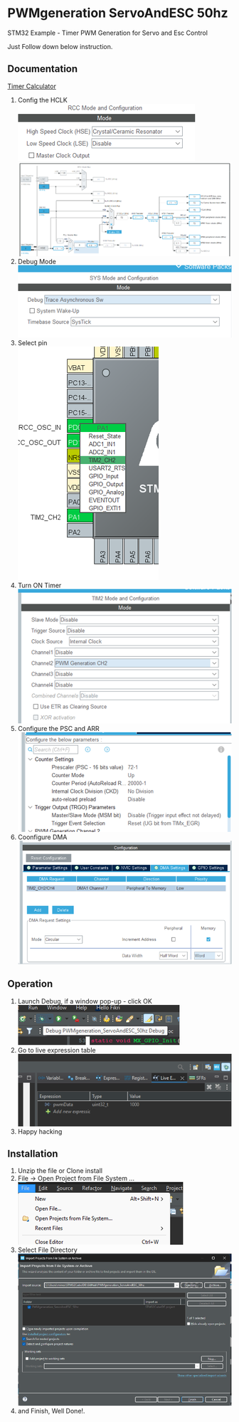 
# PWMgeneration ServoAndESC 50hz

STM32 Example - Timer PWM Generation for Servo and Esc Control
 
Just Follow down below instruction.


## Documentation

[Timer Calculator](https://github.com/v0idv0id/STM32-Scaler)

  1. Config the HCLK  
  ![RCC](/Image/RCC.png)
  ![HCLK](/Image/HCLKconfig.png)
  2. Debug Mode   
  ![Debug](/Image/SysMoodeDebug.png)
  3. Select pin   
  ![Select](/Image/Select.png)
  4. Turn ON Timer    
  ![Timer](/Image/TIMmode.png)
  5. Configure the PSC and ARR    
  ![PSC ARR](/Image/PSCandARR.png)
  6. Coonfigure DMA   
  ![DMA](/Image/DMA.png)



## Operation
  1. Launch Debug, if a window pop-up - click OK    
  ![LaunchDebug](/Image/lanuchDebug.png)
  2. Go to live expression table     
  ![live Expression](/Image/LineExpressione.png)
  3. Happy hacking



## Installation

  1. Unzip the file or Clone install
  2. File -> Open Project from File System ...
  ![File System](/Image/FileOpen.png)
  3. Select File Directory
  ![Import](/Image/import.png)
  4. and Finish, Well Done!.

    
